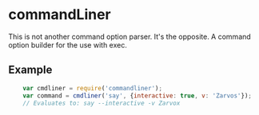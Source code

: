 # commandLiner

This is not another command option parser. It's the opposite. A command option builder for the use with exec.

## Example

```javascript
	var cmdliner = require('commandliner');
    var command = cmdliner('say', {interactive: true, v: 'Zarvos'});
    // Evaluates to: say --interactive -v Zarvox
```